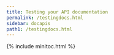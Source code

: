 ```yaml
---
title: Testing your API documentation
permalink: /testingdocs.html
sidebar: docapis
path1: /testingdocs.html
---
```


{% include minitoc.html %}
